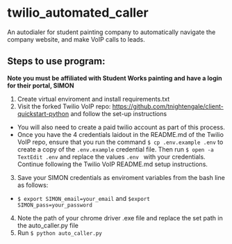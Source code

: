 # twilio_automated_caller
An autodialer for student painting company to automatically navigate the company website, and make VoIP calls to leads.


## Steps to use program:
**Note you must be affiliated with Student Works painting and have a login for their portal, SIMON**

1. Create virtual enviroment and install requirements.txt
2. Visit the forked Twilio VoIP repo: https://github.com/tnightengale/client-quickstart-python and follow the set-up instructions
  - You will also need to create a paid twilio account as part of this process.
  - Once you have the 4 credentials laidout in the README.md of the Twilio VoIP repo, ensure that you run the command `$ cp .env.example .env` to create a copy of the `.env.example` credential file. Then run `$ open -a TextEdit .env` and replace the values `.env ` with your credentials. Continue following the Twilio VoIP README.md setup instructions. 
3. Save your SIMON credentials as enviroment variables from the bash line as follows:
  - `$ export SIMON_email=your_email` and `$export SIMON_pass=your_password`
4. Note the path of your chrome driver .exe file and replace the set path in the auto_caller.py file
5. Run `$ python auto_caller.py`
